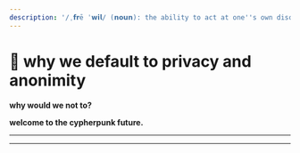 ```yaml
---
description: '/ˌ𝗳𝗿ē ˈ𝘄𝗶𝗹/ (𝗻𝗼𝘂𝗻): the ability to act at one''s own discretion.'
---
```


# 🤍 why we default to privacy and anonimity







**why would we not to?**&#x20;

**welcome to the cypherpunk future.**

****



****
